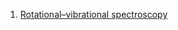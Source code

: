 1. [Rotational–vibrational spectroscopy](https://en.wikipedia.org/wiki/Rotational%E2%80%93vibrational_spectroscopy)
